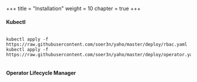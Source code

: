 +++
title = "Installation"
weight = 10
chapter = true
+++

#### Kubectl

```

kubectl apply -f https://raw.githubusercontent.com/soer3n/yaho/master/deploy/rbac.yaml
kubectl apply -f https://raw.githubusercontent.com/soer3n/yaho/master/deploy/operator.yaml


```

#### Operator Lifecycle Manager

```

```
